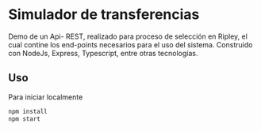 # Simulador de transferencias

Demo de un Api- REST, realizado para proceso de selección en Ripley, el cual contine los end-points necesarios para el uso del sistema. Construido con NodeJs, Express, Typescript, entre otras tecnologías.

## Uso

Para iniciar localmente

```bash
npm install
npm start
```